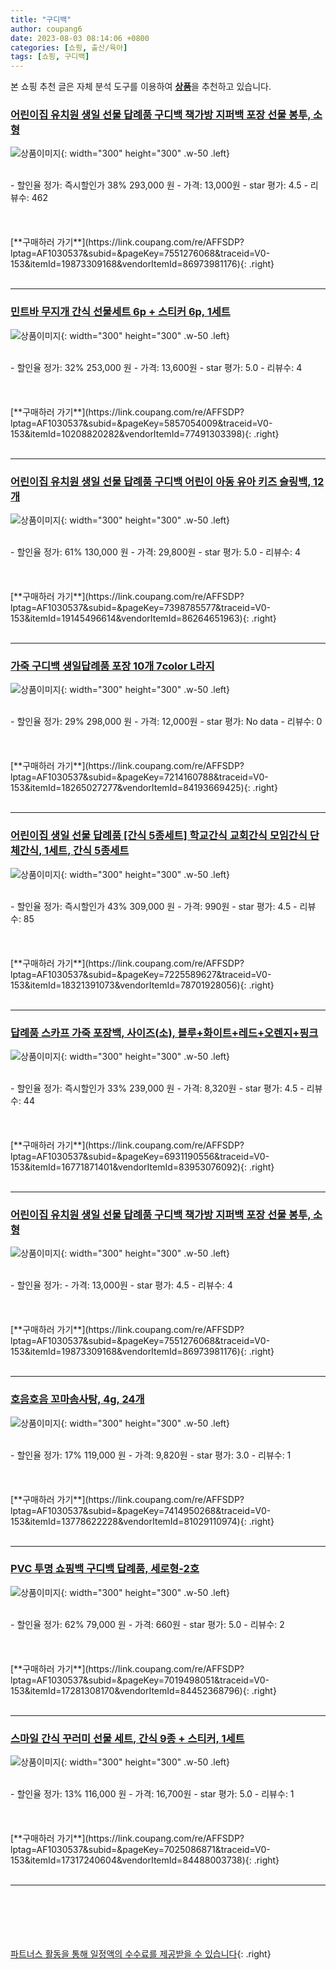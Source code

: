 ```yaml
---
title: "구디백"
author: coupang6
date: 2023-08-03 08:14:06 +0800
categories: [쇼핑, 출산/육아]
tags: [쇼핑, 구디백]
---
```


본 쇼핑 추천 글은 자체 분석 도구를 이용하여 [**상품**](https://link.coupang.com/a/bao1ui)을 추천하고 있습니다.

### [어린이집 유치원 생일 선물 답례품 구디백 책가방 지퍼백 포장 선물 봉투, 소형](https://link.coupang.com/re/AFFSDP?lptag=AF1030537&subid=&pageKey=7551276068&traceid=V0-153&itemId=19873309168&vendorItemId=86973981176)

![상품이미지](https://thumbnail9.coupangcdn.com/thumbnails/remote/230x230ex/image/vendor_inventory/6bb1/9d0129423eb7cccd165825a22ca4b971d8c0d1539f8ce9f1d40dc6daa988.jpg){: width="300" height="300" .w-50 .left}


<br>
- 할인율 정가: 즉시할인가 38%  293,000   원
- 가격: 13,000원
- star 평가: 4.5
- 리뷰수: 462
<br>
<br>
<br>
<br>
[**구매하러 가기**](https://link.coupang.com/re/AFFSDP?lptag=AF1030537&subid=&pageKey=7551276068&traceid=V0-153&itemId=19873309168&vendorItemId=86973981176){: .right}
<br>
<br>

---

### [민트바 무지개 간식 선물세트 6p + 스티커 6p, 1세트](https://link.coupang.com/re/AFFSDP?lptag=AF1030537&subid=&pageKey=5857054009&traceid=V0-153&itemId=10208820282&vendorItemId=77491303398)

![상품이미지](https://thumbnail7.coupangcdn.com/thumbnails/remote/230x230ex/image/retail/images/1159146896420008-4480cb1c-f4dc-4707-8cac-e0cf6b28a096.jpg){: width="300" height="300" .w-50 .left}


<br>
- 할인율 정가: 32%  253,000   원
- 가격: 13,600원
- star 평가: 5.0
- 리뷰수: 4
<br>
<br>
<br>
<br>
[**구매하러 가기**](https://link.coupang.com/re/AFFSDP?lptag=AF1030537&subid=&pageKey=5857054009&traceid=V0-153&itemId=10208820282&vendorItemId=77491303398){: .right}
<br>
<br>

---

### [어린이집 유치원 생일 선물 답례품 구디백 어린이 아동 유아 키즈 슬링백, 12개](https://link.coupang.com/re/AFFSDP?lptag=AF1030537&subid=&pageKey=7398785577&traceid=V0-153&itemId=19145496614&vendorItemId=86264651963)

![상품이미지](https://thumbnail6.coupangcdn.com/thumbnails/remote/230x230ex/image/vendor_inventory/6c4e/4c9c38d56bb21892b4e41d42252c913a6227ec7e28e5b205fcd7c542f7cf.jpg){: width="300" height="300" .w-50 .left}


<br>
- 할인율 정가: 61%  130,000   원
- 가격: 29,800원
- star 평가: 5.0
- 리뷰수: 4
<br>
<br>
<br>
<br>
[**구매하러 가기**](https://link.coupang.com/re/AFFSDP?lptag=AF1030537&subid=&pageKey=7398785577&traceid=V0-153&itemId=19145496614&vendorItemId=86264651963){: .right}
<br>
<br>

---

### [가죽 구디백 생일답례품 포장 10개 7color L라지](https://link.coupang.com/re/AFFSDP?lptag=AF1030537&subid=&pageKey=7214160788&traceid=V0-153&itemId=18265027277&vendorItemId=84193669425)

![상품이미지](https://thumbnail7.coupangcdn.com/thumbnails/remote/230x230ex/image/vendor_inventory/bf48/2ef011b766e49512988476df514a56c5b8f976a11db22c7db05df2dc6c49.jpg){: width="300" height="300" .w-50 .left}


<br>
- 할인율 정가: 29%  298,000   원
- 가격: 12,000원
- star 평가: No data
- 리뷰수: 0
<br>
<br>
<br>
<br>
[**구매하러 가기**](https://link.coupang.com/re/AFFSDP?lptag=AF1030537&subid=&pageKey=7214160788&traceid=V0-153&itemId=18265027277&vendorItemId=84193669425){: .right}
<br>
<br>

---

### [어린이집 생일 선물 답례품 [간식 5종세트] 학교간식 교회간식 모임간식 단체간식, 1세트, 간식 5종세트](https://link.coupang.com/re/AFFSDP?lptag=AF1030537&subid=&pageKey=7225589627&traceid=V0-153&itemId=18321391073&vendorItemId=78701928056)

![상품이미지](https://thumbnail10.coupangcdn.com/thumbnails/remote/230x230ex/image/vendor_inventory/4daa/1eeb8fd9ff1c6d70c9aba5d0e68d4a7a64c576e6aa08c8b9ddb38e1c3546.jpg){: width="300" height="300" .w-50 .left}


<br>
- 할인율 정가: 즉시할인가 43%  309,000   원
- 가격: 990원
- star 평가: 4.5
- 리뷰수: 85
<br>
<br>
<br>
<br>
[**구매하러 가기**](https://link.coupang.com/re/AFFSDP?lptag=AF1030537&subid=&pageKey=7225589627&traceid=V0-153&itemId=18321391073&vendorItemId=78701928056){: .right}
<br>
<br>

---

### [답례품 스카프 가죽 포장백, 사이즈(소), 블루+화이트+레드+오렌지+핑크](https://link.coupang.com/re/AFFSDP?lptag=AF1030537&subid=&pageKey=6931190556&traceid=V0-153&itemId=16771871401&vendorItemId=83953076092)

![상품이미지](https://thumbnail7.coupangcdn.com/thumbnails/remote/230x230ex/image/vendor_inventory/d99d/802fd0cf23ef86a580ccf84353f1b0b92f1e5b890b36f1be3b8a63b2b006.jpg){: width="300" height="300" .w-50 .left}


<br>
- 할인율 정가: 즉시할인가 33%  239,000   원
- 가격: 8,320원
- star 평가: 4.5
- 리뷰수: 44
<br>
<br>
<br>
<br>
[**구매하러 가기**](https://link.coupang.com/re/AFFSDP?lptag=AF1030537&subid=&pageKey=6931190556&traceid=V0-153&itemId=16771871401&vendorItemId=83953076092){: .right}
<br>
<br>

---

### [어린이집 유치원 생일 선물 답례품 구디백 책가방 지퍼백 포장 선물 봉투, 소형](https://link.coupang.com/re/AFFSDP?lptag=AF1030537&subid=&pageKey=7551276068&traceid=V0-153&itemId=19873309168&vendorItemId=86973981176)

![상품이미지](https://thumbnail9.coupangcdn.com/thumbnails/remote/230x230ex/image/vendor_inventory/6bb1/9d0129423eb7cccd165825a22ca4b971d8c0d1539f8ce9f1d40dc6daa988.jpg){: width="300" height="300" .w-50 .left}


<br>
- 할인율 정가: 
- 가격: 13,000원
- star 평가: 4.5
- 리뷰수: 4
<br>
<br>
<br>
<br>
[**구매하러 가기**](https://link.coupang.com/re/AFFSDP?lptag=AF1030537&subid=&pageKey=7551276068&traceid=V0-153&itemId=19873309168&vendorItemId=86973981176){: .right}
<br>
<br>

---

### [호음호음 꼬마솜사탕, 4g, 24개](https://link.coupang.com/re/AFFSDP?lptag=AF1030537&subid=&pageKey=7414950268&traceid=V0-153&itemId=13778622228&vendorItemId=81029110974)

![상품이미지](https://thumbnail10.coupangcdn.com/thumbnails/remote/230x230ex/image/retail/images/3071353692722538-dc619e65-f3ea-4108-a6be-c8e17b827566.jpg){: width="300" height="300" .w-50 .left}


<br>
- 할인율 정가: 17%  119,000   원
- 가격: 9,820원
- star 평가: 3.0
- 리뷰수: 1
<br>
<br>
<br>
<br>
[**구매하러 가기**](https://link.coupang.com/re/AFFSDP?lptag=AF1030537&subid=&pageKey=7414950268&traceid=V0-153&itemId=13778622228&vendorItemId=81029110974){: .right}
<br>
<br>

---

### [PVC 투명 쇼핑백 구디백 답례품, 세로형-2호](https://link.coupang.com/re/AFFSDP?lptag=AF1030537&subid=&pageKey=7019498051&traceid=V0-153&itemId=17281308170&vendorItemId=84452368796)

![상품이미지](https://thumbnail10.coupangcdn.com/thumbnails/remote/230x230ex/image/vendor_inventory/77aa/d98a318f29aa3ffd47839b0cef1105a14fb56a2eb07d99b59ae324193be1.jpg){: width="300" height="300" .w-50 .left}


<br>
- 할인율 정가: 62%  79,000   원
- 가격: 660원
- star 평가: 5.0
- 리뷰수: 2
<br>
<br>
<br>
<br>
[**구매하러 가기**](https://link.coupang.com/re/AFFSDP?lptag=AF1030537&subid=&pageKey=7019498051&traceid=V0-153&itemId=17281308170&vendorItemId=84452368796){: .right}
<br>
<br>

---

### [스마일 간식 꾸러미 선물 세트, 간식 9종 + 스티커, 1세트](https://link.coupang.com/re/AFFSDP?lptag=AF1030537&subid=&pageKey=7025086871&traceid=V0-153&itemId=17317240604&vendorItemId=84488003738)

![상품이미지](https://thumbnail9.coupangcdn.com/thumbnails/remote/230x230ex/image/retail/images/2022/12/27/10/5/db192207-3c72-43d3-96ee-da749d602b91.jpg){: width="300" height="300" .w-50 .left}


<br>
- 할인율 정가: 13%  116,000   원
- 가격: 16,700원
- star 평가: 5.0
- 리뷰수: 1
<br>
<br>
<br>
<br>
[**구매하러 가기**](https://link.coupang.com/re/AFFSDP?lptag=AF1030537&subid=&pageKey=7025086871&traceid=V0-153&itemId=17317240604&vendorItemId=84488003738){: .right}
<br>
<br>

---
<br><br><br><br><br> [파트너스 활동을 통해 일정액의 수수료를 제공받을 수 있습니다](https://link.coupang.com/a/bao1ui){: .right}